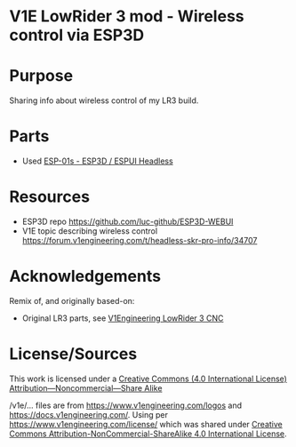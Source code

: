  # V1E LowRider 3 mod - Wireless control via ESP3D


# Purpose
Sharing info about wireless control of my LR3 build.

# Parts
- Used [ESP-01s - ESP3D / ESPUI Headless](https://shop.v1engineering.com/collections/lowrider-parts/products/esp-01s-esp3d-espui-headless)<br/>


# Resources
- ESP3D repo https://github.com/luc-github/ESP3D-WEBUI
- V1E topic describing wireless control https://forum.v1engineering.com/t/headless-skr-pro-info/34707



<!-- ## Usage -->
<!-- ## Remarks / History -->


# Acknowledgements
Remix of, and originally based-on:

- Original LR3 parts, see [V1Engineering LowRider 3 CNC](https://docs.v1engineering.com/lowrider) 


# License/Sources
This work is licensed under a [Creative Commons (4.0 International License)
Attribution—Noncommercial—Share Alike](http://creativecommons.org/licenses/by-nc-sa/4.0/)

/v1e/... files are from https://www.v1engineering.com/logos and https://docs.v1engineering.com/.  Using per https://www.v1engineering.com/license/ which was shared under [Creative Commons Attribution-NonCommercial-ShareAlike 4.0 International License](https://creativecommons.org/licenses/by-nc-sa/4.0/).

